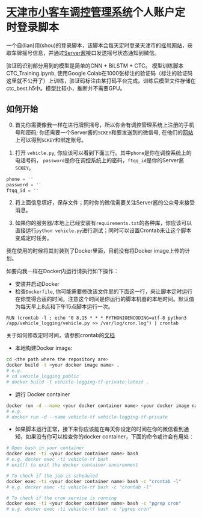 # [天津市小客车调控管理系统](http://xkctk.jtys.tj.gov.cn/)个人账户定时登录脚本

一个自(lian)用(shou)的登录脚本，该脚本会每天定时登录天津市的[摇号网站](http://xkctk.jtys.tj.gov.cn/)，获取车牌摇号信息，并通过[Server酱](http://sc.ftqq.com/3.version)接口发送摇号状态通知到微信。  

验证码识别部分用到的模型是简单的CNN + BiLSTM + CTC。
模型训练脚本CTC_Training.ipynb, 使用Google Colab在1000张标注的验证码（标注的验证码这里就不公开了）上训练，验证码标注由某打码平台完成。训练后模型文件存储在ctc_best.h5中。模型比较小，推断并不需要GPU。

## 如何开始

0. 首先你需要像我一样在进行牌照摇号，所以你会有调控管理系统上注册的手机号和密码; 你还需要一个Server酱的```SCKEY```和要发送到的微信号, 在他们的[网站](http://sc.ftqq.com/3.version)上可以得到```SCKEY```和绑定账号。

1. 打开 ```vehicle.py```, 你应该可以看到下面三行。其中```phone```是你在调控系统上的电话号码，
```password```是你在调控系统上的密码，```ftqq_id```是你的Server酱```SCKEY```。

```python
phone = ''
password = ''
ftqq_id = ''
```

2. 将上面信息填好，保存文件；同时你的微信需要关注Server酱的公众号来接受消息。

3. 如果你的服务器/本地上已经安装有```requirements.txt```的各种库，你应该可以直接运行``` python vehicle.py ```进行测试；同时可以设置Crontab来让这个脚本变成定时任务。

我在使用的时候将其封装到了Docker里面，目前没有将Docker image上传的计划。

如要向我一样在Docker内运行请执行如下操作：
- 安装并启动Docker
- 检查```Dockerfile```, 你可能需要修改该文件里的下面这一行，来让脚本定时运行在你觉得合适的时间。注意这个时间是你运行的脚本机器的本地时间。默认值为每天早上8点和下午15点脚本运行一次。
```
RUN (crontab -l ; echo "0 8,15 * * * PYTHONIOENCODING=utf-8 python3 /app/vehicle_logging/vehicle.py >> /var/log/cron.log") | crontab
```
关于如何修改定时时间，请参照crontab的[文档](https://man7.org/linux/man-pages/man5/crontab.5.html)

- 本地构建Docker image:
```bash
cd <the path where the repository are>
docker build -t <your docker image name> . 
# e.g.
# cd vehicle_logging_public
# docker build -t vehicle-logging-tf-private:latest . 
```
- 运行 Docker container
```bash
docker run -d --name <your docker container name> <your docker image name>
# e.g.
# docker run -d --name vehicle-tf vehicle-logging-tf-private
```
- 如果脚本运行正常，接下来你应该能在每天你设定的时间在你的微信看到通知，如果没有你可以检查你的docker container，下面的命令或许会有用处：
```bash
# Open bash in your container
docker exec -ti <your docker container name> bash 
# e.g. docker exec -ti vehicle-tf bash
# exit() to exit the docker container environment

# To check if the job is scheduled
docker exec -ti <your docker container name> bash -c "crontab -l"
# e.g. docker exec -ti vehicle-tf bash -c "crontab -l"

# To check if the cron service is running
docker exec -ti <your docker container name> bash -c "pgrep cron"
# e.g. docker exec -ti vehicle-tf bash -c "pgrep cron"
```